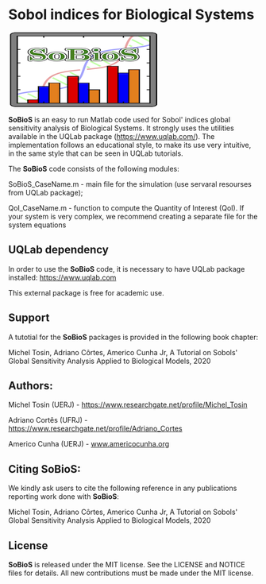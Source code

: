 # Sobol indices for Biological Systems

![SoBioS Logo](logo/SoBioS_logo.png)

**SoBioS** is an easy to run Matlab code used for Sobol' indices global sensitivity analysis of Biological Systems. It strongly uses the utilities available in the UQLab package (https://www.uqlab.com/). The implementation follows an educational style, to make its use very intuitive, in the same style that can be seen in UQLab tutorials.


The **SoBioS** code consists of the following modules:

SoBioS_CaseName.m - main file for the simulation (use servaral resourses from UQLab package);

QoI_CaseName.m    - function to compute the Quantity of Interest (QoI). If your system is very complex, we recommend creating a separate file for the system equations



## UQLab dependency

In order to use the **SoBioS** code, it is necessary to have UQLab package installed:
https://www.uqlab.com

This external package is free for academic use.

## Support

A tutotial for the **SoBioS** packages is provided in the following book chapter:

Michel Tosin, Adriano Côrtes, Americo Cunha Jr, A Tutorial on Sobols' Global Sensitivity Analysis Applied to Biological Models, 2020

## Authors:

Michel Tosin (UERJ) - https://www.researchgate.net/profile/Michel_Tosin

Adriano Cortês (UFRJ) - https://www.researchgate.net/profile/Adriano_Cortes

Americo Cunha (UERJ) - www.americocunha.org

## Citing SoBioS:

We kindly ask users to cite the following reference in any publications reporting work done with **SoBioS**:

Michel Tosin, Adriano Côrtes, Americo Cunha Jr, A Tutorial on Sobols' Global Sensitivity Analysis Applied to Biological Models, 2020

## License

**SoBioS** is released under the MIT license. See the LICENSE and NOTICE files for details. All new contributions must be made under the MIT license.
